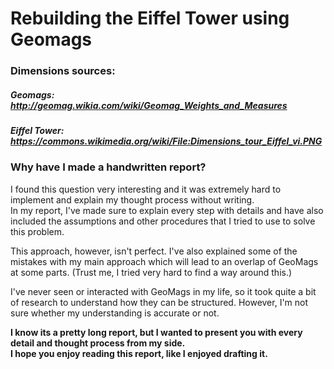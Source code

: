 # Rebuilding the Eiffel Tower using Geomags

### Dimensions sources:
##### Geomags: http://geomag.wikia.com/wiki/Geomag_Weights_and_Measures  
##### Eiffel Tower: https://commons.wikimedia.org/wiki/File:Dimensions_tour_Eiffel_vi.PNG

### Why have I made a handwritten report?  
I found this question very interesting and it was extremely hard to implement and explain my thought process without writing.  
In my report, I've made sure to explain every step with details and have also included the assumptions and other procedures that I tried to use to solve this problem.  

This approach, however, isn't perfect. I've also explained some of the mistakes with my main approach which will lead to an overlap of GeoMags at some parts. (Trust me, I tried very hard to find a way around this.)    

I've never seen or interacted with GeoMags in my life, so it took quite a bit of research to understand how they can be structured. However, I'm not sure whether my understanding is accurate or not.  

**I know its a pretty long report, but I wanted to present you with every detail and thought process from my side.  
I hope you enjoy reading this report, like I enjoyed drafting it.** 
